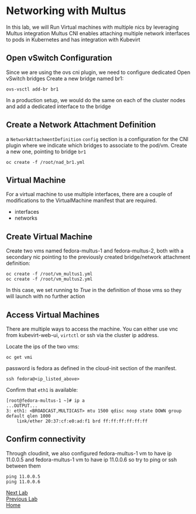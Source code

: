 # Networking with Multus

In this lab, we will Run Virtual machines with multiple nics by leveraging Multus integration
Multus CNI enables attaching multiple network interfaces to pods in Kubernetes and has integration with Kubevirt

## Open vSwitch Configuration

Since we are using the ovs cni plugin, we need to configure dedicated Open vSwitch bridges
Create a new bridge named br1:

```
ovs-vsctl add-br br1
```

In a production setup, we would do the same on each of the cluster nodes and add a dedicated interface to the bridge

## Create a Network Attachment Definition

a `NetworkAttachmentDefinition` `config` section is a configuration for the CNI plugin where we indicate which bridges to associate to the pod/vm.
Create a new one, pointing to bridge `br1`

```
oc create -f /root/nad_br1.yml
```

## Virtual Machine

For a virtual machine to use multiple interfaces, there are a couple of modifications to the VirtualMachine manifest that are required.

- interfaces
- networks

## Create Virtual Machine

Create two vms named fedora-multus-1 and fedora-multus-2, both with a secondary nic pointing to the previously created bridge/network attachment definition:

```
oc create -f /root/vm_multus1.yml 
oc create -f /root/vm_multus2.yml 
```

In this case, we set running to *True* in the definition  of those vms so they will launch with no further action

## Access Virtual Machines

There are multiple ways to access the machine. You can either use 
vnc from kubevirt-web-ui, `virtctl` or ssh via the cluster ip address.

Locate the ips of the two vms:

```
oc get vmi
```

password is fedora as defined in the cloud-init section of the manifest.

```
ssh fedora@<ip_listed_above>
```

Confirm that `eth1` is available:

```
[root@fedora-multus-1 ~]# ip a
...OUTPUT...
3: eth1: <BROADCAST,MULTICAST> mtu 1500 qdisc noop state DOWN group default qlen 1000
    link/ether 20:37:cf:e0:ad:f1 brd ff:ff:ff:ff:ff:ff
```

## Confirm connectivity

Through cloudinit, we also configured fedora-multus-1 vm to have ip 11.0.0.5 and fedora-multus-1 vm to have ip 11.0.0.6 so try to ping or ssh between them

```
ping 11.0.0.5
ping 11.0.0.6
```

[Next Lab](../lab9/lab9.md)\
[Previous Lab](../lab7/lab7.md)\
[Home](../../README.md)
